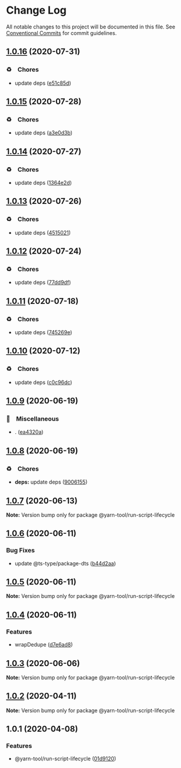# Change Log

All notable changes to this project will be documented in this file.
See [Conventional Commits](https://conventionalcommits.org) for commit guidelines.

## [1.0.16](https://github.com/bluelovers/ws-yarn-workspaces/compare/@yarn-tool/run-script-lifecycle@1.0.15...@yarn-tool/run-script-lifecycle@1.0.16) (2020-07-31)


### ♻️　Chores

* update deps ([e51c85d](https://github.com/bluelovers/ws-yarn-workspaces/commit/e51c85d4bfa61af2686811b95502726bd48382c1))





## [1.0.15](https://github.com/bluelovers/ws-yarn-workspaces/compare/@yarn-tool/run-script-lifecycle@1.0.14...@yarn-tool/run-script-lifecycle@1.0.15) (2020-07-28)


### ♻️　Chores

* update deps ([a3e0d3b](https://github.com/bluelovers/ws-yarn-workspaces/commit/a3e0d3b656760823bbab877a61ac61ea3f8a00c5))





## [1.0.14](https://github.com/bluelovers/ws-yarn-workspaces/compare/@yarn-tool/run-script-lifecycle@1.0.13...@yarn-tool/run-script-lifecycle@1.0.14) (2020-07-27)


### ♻️　Chores

* update deps ([1364e2d](https://github.com/bluelovers/ws-yarn-workspaces/commit/1364e2dbef11e5ff81ac4f69b4fad219ecaf42fa))





## [1.0.13](https://github.com/bluelovers/ws-yarn-workspaces/compare/@yarn-tool/run-script-lifecycle@1.0.12...@yarn-tool/run-script-lifecycle@1.0.13) (2020-07-26)


### ♻️　Chores

* update deps ([4515021](https://github.com/bluelovers/ws-yarn-workspaces/commit/4515021e6d8f82a1d2fe9817c8f767def709e6eb))





## [1.0.12](https://github.com/bluelovers/ws-yarn-workspaces/compare/@yarn-tool/run-script-lifecycle@1.0.11...@yarn-tool/run-script-lifecycle@1.0.12) (2020-07-24)


### ♻️　Chores

* update deps ([77dd9df](https://github.com/bluelovers/ws-yarn-workspaces/commit/77dd9df0bda1c480c2910df46381b0bfb3b21871))





## [1.0.11](https://github.com/bluelovers/ws-yarn-workspaces/compare/@yarn-tool/run-script-lifecycle@1.0.10...@yarn-tool/run-script-lifecycle@1.0.11) (2020-07-18)


### ♻️　Chores

* update deps ([745269e](https://github.com/bluelovers/ws-yarn-workspaces/commit/745269e4d21dd25b298be7158ec7e87156c71976))





## [1.0.10](https://github.com/bluelovers/ws-yarn-workspaces/compare/@yarn-tool/run-script-lifecycle@1.0.9...@yarn-tool/run-script-lifecycle@1.0.10) (2020-07-12)


### ♻️　Chores

* update deps ([c0c96dc](https://github.com/bluelovers/ws-yarn-workspaces/commit/c0c96dcc7f9d6adc6cfd0b51e3cdcc03d75cf830))





## [1.0.9](https://github.com/bluelovers/ws-yarn-workspaces/compare/@yarn-tool/run-script-lifecycle@1.0.8...@yarn-tool/run-script-lifecycle@1.0.9) (2020-06-19)


### 🔖　Miscellaneous

* . ([ea4320a](https://github.com/bluelovers/ws-yarn-workspaces/commit/ea4320a8885ccaa448e343856818d08cfc2f1992))





## [1.0.8](https://github.com/bluelovers/ws-yarn-workspaces/compare/@yarn-tool/run-script-lifecycle@1.0.7...@yarn-tool/run-script-lifecycle@1.0.8) (2020-06-19)


### ♻️　Chores

* **deps:** update deps ([9006155](https://github.com/bluelovers/ws-yarn-workspaces/commit/9006155c9ff4fb5367da3567456ae3b92bd3de30))





## [1.0.7](https://github.com/bluelovers/ws-yarn-workspaces/compare/@yarn-tool/run-script-lifecycle@1.0.6...@yarn-tool/run-script-lifecycle@1.0.7) (2020-06-13)

**Note:** Version bump only for package @yarn-tool/run-script-lifecycle





## [1.0.6](https://github.com/bluelovers/ws-yarn-workspaces/compare/@yarn-tool/run-script-lifecycle@1.0.5...@yarn-tool/run-script-lifecycle@1.0.6) (2020-06-11)


### Bug Fixes

* update @ts-type/package-dts ([b44d2aa](https://github.com/bluelovers/ws-yarn-workspaces/commit/b44d2aa80755e66f91cd9add9a420216d000a30e))





## [1.0.5](https://github.com/bluelovers/ws-yarn-workspaces/compare/@yarn-tool/run-script-lifecycle@1.0.4...@yarn-tool/run-script-lifecycle@1.0.5) (2020-06-11)

**Note:** Version bump only for package @yarn-tool/run-script-lifecycle





## [1.0.4](https://github.com/bluelovers/ws-yarn-workspaces/compare/@yarn-tool/run-script-lifecycle@1.0.3...@yarn-tool/run-script-lifecycle@1.0.4) (2020-06-11)


### Features

* wrapDedupe ([d7e6ad8](https://github.com/bluelovers/ws-yarn-workspaces/commit/d7e6ad8479e712d4e9b5fb284dc177ece16a46bc))





## [1.0.3](https://github.com/bluelovers/ws-yarn-workspaces/compare/@yarn-tool/run-script-lifecycle@1.0.2...@yarn-tool/run-script-lifecycle@1.0.3) (2020-06-06)

**Note:** Version bump only for package @yarn-tool/run-script-lifecycle





## [1.0.2](https://github.com/bluelovers/ws-yarn-workspaces/compare/@yarn-tool/run-script-lifecycle@1.0.1...@yarn-tool/run-script-lifecycle@1.0.2) (2020-04-11)

**Note:** Version bump only for package @yarn-tool/run-script-lifecycle





## 1.0.1 (2020-04-08)


### Features

* @yarn-tool/run-script-lifecycle ([01d9120](https://github.com/bluelovers/ws-yarn-workspaces/commit/01d9120b0387dc9562d24a100b007ac7e62a4123))
